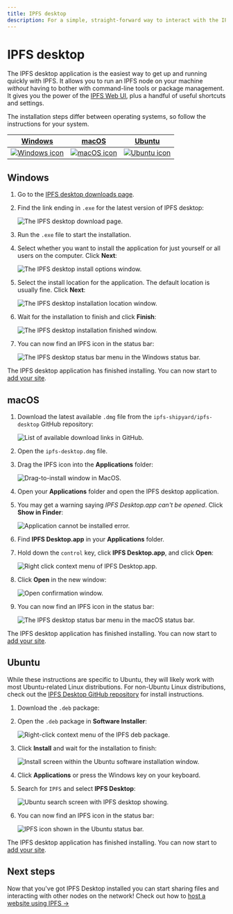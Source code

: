 ```yaml
---
title: IPFS desktop
description: For a simple, straight-forward way to interact with the IPFS network, install the IPFS desktop application. There's no need to touch the command-line; everything you need is contained within one handy package!
---
```


# IPFS desktop

The IPFS desktop application is the easiest way to get up and running quickly with IPFS. It allows you to run an IPFS node on your machine _without_ having to bother with command-line tools or package management. It gives you the power of the [IPFS Web UI](https://github.com/ipfs-shipyard/ipfs-webui), plus a handful of useful shortcuts and settings.

The installation steps differ between operating systems, so follow the instructions for your system.

| [Windows](#windows)                                                 | [macOS](#macos)                                               | [Ubuntu](#Ubuntu)                                                |
| ------------------------------------------------------------------- | ------------------------------------------------------------- | ---------------------------------------------------------------- |
| [![Windows icon](./images/ipfs-desktop/windows-icon.png)](#windows) | [![macOS icon](./images/ipfs-desktop/apple-icon.png)](#macos) | [![Ubuntu icon](./images/ipfs-desktop/ubuntu-icon.png)](#ubuntu) |

## Windows

1. Go to the [IPFS desktop downloads page](https://github.com/ipfs-shipyard/ipfs-desktop/releases).
2. Find the link ending in `.exe` for the latest version of IPFS desktop:

   ![The IPFS desktop download page.](./images/ipfs-desktop/install-windows-download-exe-page.png)

3. Run the `.exe` file to start the installation.
4. Select whether you want to install the application for just yourself or all users on the computer. Click **Next**:

   ![The IPFS desktop install options window.](./images/ipfs-desktop/install-windows-install-options.png)

5. Select the install location for the application. The default location is usually fine. Click **Next**:

   ![The IPFS desktop installation location window.](./images/ipfs-desktop/install-windows-install-location.png)

6. Wait for the installation to finish and click **Finish**:

   ![The IPFS desktop installation finished window.](./images/ipfs-desktop/install-windows-install-finish.png)

7. You can now find an IPFS icon in the status bar:

   ![The IPFS desktop status bar menu in the Windows status bar.](./images/ipfs-desktop/install-windows-ipfs-desktop-status-bar.png)

The IPFS desktop application has finished installing. You can now start to [add your site](#add-your-site).

## macOS

1. Download the latest available `.dmg` file from the `ipfs-shipyard/ipfs-desktop` GitHub repository:

   ![List of available download links in GitHub.](./images/ipfs-desktop/install-macos-dmg-file-link.png)

2. Open the `ipfs-desktop.dmg` file.
3. Drag the IPFS icon into the **Applications** folder:

   ![Drag-to-install window in MacOS.](./images/ipfs-desktop/install-macos-drag-ipfs-drag.png)

4. Open your **Applications** folder and open the IPFS desktop application.
5. You may get a warning saying _IPFS Desktop.app can't be opened_. Click **Show in Finder**:

   ![Application cannot be installed error.](./images/ipfs-desktop/install-macos-ipfs-cannot-be-opened.png)

6. Find **IPFS Desktop.app** in your **Applications** folder.
7. Hold down the `control` key, click **IPFS Desktop.app**, and click **Open**:

   ![Right click context menu of IPFS Desktop.app.](./images/ipfs-desktop/install-macos-force-open.png)

8. Click **Open** in the new window:

   ![Open confirmation window.](./images/ipfs-desktop/install-macos-open-confirmation.png)

9. You can now find an IPFS icon in the status bar:

   ![The IPFS desktop status bar menu in the macOS status bar.](./images/ipfs-desktop/install-macos-ipfs-desktop-status-bar.png)

The IPFS desktop application has finished installing. You can now start to [add your site](#add-your-site).

## Ubuntu

While these instructions are specific to Ubuntu, they will likely work with most Ubuntu-related Linux distributions. For non-Ubuntu Linux distributions, check out the [IPFS Desktop GitHub repository](https://github.com/ipfs-shipyard/ipfs-desktop#install) for install instructions.

1. Download the `.deb` package:
1. Open the `.deb` package in **Software Installer**:

   ![Right-click context menu of the IPFS deb package.](./images/ipfs-desktop/install-ubuntu-software-install.png)

1. Click **Install** and wait for the installation to finish:

   ![Install screen within the Ubuntu software installation window.](./images/ipfs-desktop/install-ubuntu-install.png)

1. Click **Applications** or press the Windows key on your keyboard.
1. Search for `IPFS` and select **IPFS Desktop**:

   ![Ubuntu search screen with IPFS desktop showing.](./images/ipfs-desktop/install-ubuntu-search-window.png)

1. You can now find an IPFS icon in the status bar:

   ![IPFS icon shown in the Ubuntu status bar.](./images/ipfs-desktop/install-ubuntu-ipfs-running-status-bar.png)

The IPFS desktop application has finished installing. You can now start to [add your site](#add-your-site).

## Next steps

Now that you've got IPFS Desktop installed you can start sharing files and interacting with other nodes on the network! Check out how to [host a website using IPFS →](/how-to/websites-on-ipfs/single-page-website/)
